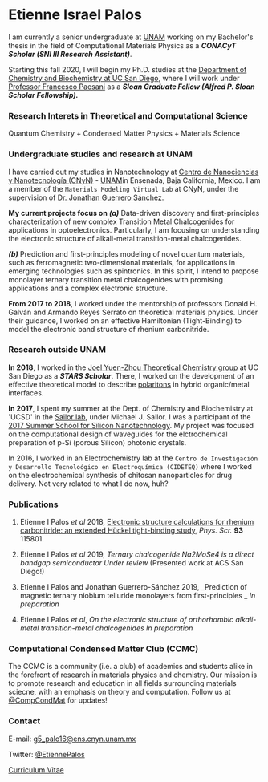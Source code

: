 # Etienne Israel Palos

I am currently a senior undergraduate at [UNAM](https://www.unam.mx/) working on my Bachelor's thesis in the field of Computational Materials Physics as a ***CONACyT Scholar (SNI III Research Assistant)***.

Starting this fall 2020, I will begin my Ph.D. studies at the [Department of Chemistry and Biochemistry at UC San Diego](https://chemistry.ucsd.edu/), where I will work under [Professor Francesco Paesani](http://paesanigroup.ucsd.edu/index.html) as a ***Sloan Graduate Fellow (Alfred P. Sloan Scholar Fellowship).*** 

### Research Interets in Theoretical and Computational Science
Quantum Chemistry + Condensed Matter Physics + Materials Science


### Undergraduate studies and research at UNAM

I have carried out my studies in Nanotechnology at [Centro de Nanociencias y Nanotecnología (CNyN)](https://www.cnyn.unam.mx/) - [UNAM](https://www.unam.mx/)in Ensenada, Baja California, Mexico. I am a member of the `Materials Modeling Virtual Lab` at CNyN, under the supervision of [Dr. Jonathan Guerrero Sánchez](https://scholar.google.com.mx/citations?user=XOBMvEIAAAAJ&hl=en&oi=ao). 

**My current projects focus on**
***(a)*** Data-driven discovery and first-principles characterization of new complex Transition Metal Chalcogenides for applications in optoelectronics. Particularly, I am focusing on understanding the electronic structure of alkali-metal transition-metal chalcogenides.

***(b)*** Prediction and first-principles modeling of novel quantum materials, such as ferromagnetic two-dimensional materials, for applications in emerging technologies such as spintronics. In this spirit, I intend to propose monolayer ternary transition metal chalcogenides with promising applications and a complex electronic structure.

**From 2017 to 2018**, I worked under the mentorship of professors Donald H. Galván and  Armando Reyes Serrato  on theoretical materials physics. Under their guidance, I worked on an effective Hamiltonian (Tight-Binding) to model the electronic band structure of rhenium carbonitride.    

### Research outside UNAM 
**In 2018**, I worked in the [Joel Yuen-Zhou Theoretical Chemistry group](http://yuenzhougroup.ucsd.edu/) at UC San Diego as a ***STARS Scholar***. There, I worked on the development of an effective theoretical model to describe [polaritons](https://www.nature.com/subjects/polaritons) in hybrid organic/metal interfaces.

**In 2017**, I spent my summer at the Dept. of Chemistry and Biochemistry at 'UCSD' in the [Sailor lab](http://sailorgroup.ucsd.edu/), under Michael J. Sailor. I was a participant of the [2017 Summer School for Silicon Nanotechnology](http://sailorgroup.ucsd.edu/courses/SummerSchool/2017_participants.html). My project was focused on the computational design of waveguides for the elctrochemical preparation of p-Si (porous Silicon) photonic crystals. 

In 2016, I worked in an Electrochemistry lab at the  `Centro de Investigación y Desarrollo Tecnoloógico en Electroquímica (CIDETEQ)` where I worked on the electrochemical synthesis of chitosan nanoparticles for drug delivery. Not very related to what I do now, huh?

### Publications 
1. Etienne I Palos _et al_ 2018, [Electronic structure calculations for rhenium carbonitride: an extended Hückel tight-binding study](https://doi.org/10.1088/1402-4896/aae14c), _Phys. Scr._ **93** 115801.

2. Etienne I Palos _et al_ 2019, _Ternary chalcogenide Na2MoSe4 is a direct bandgap semiconductor_ *Under review* (Presented work at ACS San Diego!)

3. Etienne I Palos and Jonathan Guerrero-Sánchez 2019, _Prediction of magnetic ternary niobium telluride monolayers from first-principles _ *In preparation* 


4. Etienne I Palos _et al_, _On the electronic structure of orthorhombic alkali-metal transition-metal chalcogenides_ *In preparation* 

### Computational Condensed Matter Club (CCMC) 
The CCMC is a community (i.e. a club) of academics and students alike in the forefront of research in materials physics and chemistry. Our mission is to promote research and education in all fields surrounding materials sciecne, with an emphasis on theory and computation. Follow us at [@CompCondMat](https://twitter.com/CompCondMat) for updates!

### Contact 
E-mail: g5_palo16@ens.cnyn.unam.mx 

Twitter: [@EtiennePalos](https://twitter.com/EtiennePalos)

[Curriculum Vitae](./CV)

